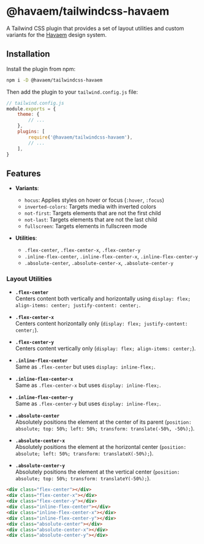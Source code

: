 # @havaem/tailwindcss-havaem

A Tailwind CSS plugin that provides a set of layout utilities and custom variants for the [Havaem](https://havaem.com) design system.

## Installation

Install the plugin from npm:

```sh
npm i -D @havaem/tailwindcss-havaem
```

Then add the plugin to your `tailwind.config.js` file:

```js
// tailwind.config.js
module.exports = {
    theme: {
        // ...
    },
    plugins: [
        require('@havaem/tailwindcss-havaem'),
        // ...
    ],
}
```

## Features

- **Variants**:  
  - `hocus`: Applies styles on hover or focus (`:hover`, `:focus`)
  - `inverted-colors`: Targets media with inverted colors
  - `not-first`: Targets elements that are not the first child
  - `not-last`: Targets elements that are not the last child
  - `fullscreen`: Targets elements in fullscreen mode

- **Utilities**:  
  - `.flex-center`, `.flex-center-x`, `.flex-center-y`
  - `.inline-flex-center`, `.inline-flex-center-x`, `.inline-flex-center-y`
  - `.absolute-center`, `.absolute-center-x`, `.absolute-center-y`
### Layout Utilities

- **`.flex-center`**  
  Centers content both vertically and horizontally using `display: flex; align-items: center; justify-content: center;`.

- **`.flex-center-x`**  
  Centers content horizontally only (`display: flex; justify-content: center;`).

- **`.flex-center-y`**  
  Centers content vertically only (`display: flex; align-items: center;`).

- **`.inline-flex-center`**  
  Same as `.flex-center` but uses `display: inline-flex;`.

- **`.inline-flex-center-x`**  
  Same as `.flex-center-x` but uses `display: inline-flex;`.

- **`.inline-flex-center-y`**  
  Same as `.flex-center-y` but uses `display: inline-flex;`.

- **`.absolute-center`**  
  Absolutely positions the element at the center of its parent (`position: absolute; top: 50%; left: 50%; transform: translate(-50%, -50%);`).

- **`.absolute-center-x`**  
  Absolutely positions the element at the horizontal center (`position: absolute; left: 50%; transform: translateX(-50%);`).

- **`.absolute-center-y`**  
  Absolutely positions the element at the vertical center (`position: absolute; top: 50%; transform: translateY(-50%);`).

```html
<div class="flex-center"></div>
<div class="flex-center-x"></div>
<div class="flex-center-y"></div>
<div class="inline-flex-center"></div>
<div class="inline-flex-center-x"></div>
<div class="inline-flex-center-y"></div>
<div class="absolute-center"></div>
<div class="absolute-center-x"></div>
<div class="absolute-center-y"></div>
```
